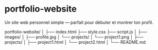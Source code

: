 # portfolio-website
Un site web personnel simple — parfait pour débuter et montrer ton profil.

portfolio-website/
│
├── index.html
├── style.css
├── script.js
│
├── images/
│   ├── profile.jpg
│   └── projects/
│       └── project1.png
│
├── projects/
│   ├── project1.html
│   └── project2.html
│
└── README.md
